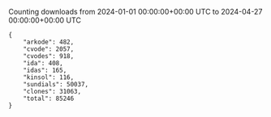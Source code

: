 
Counting downloads from 2024-01-01 00:00:00+00:00 UTC to 2024-04-27 00:00:00+00:00 UTC

```
{
    "arkode": 482,
    "cvode": 2057,
    "cvodes": 918,
    "ida": 408,
    "idas": 165,
    "kinsol": 116,
    "sundials": 50037,
    "clones": 31063,
    "total": 85246
}
```
